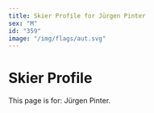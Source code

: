 ```yaml
---
title: Skier Profile for Jürgen Pinter
sex: "M"
id: "359"
image: "/img/flags/aut.svg" 
---
```


# Skier Profile

This page is for: Jürgen Pinter.
    